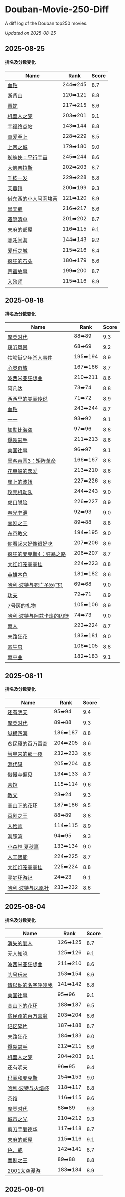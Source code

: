 # Douban-Movie-250-Diff

A diff log of the Douban top250 movies.

*Updated on 2025-08-25*

## 2025-08-25


#### 排名及分数变化

|     Name    |   Rank   |   Score  |
| ---------- | -------- | -------- |
| [血钻](https://movie.douban.com/subject/1428175) | 244➡️245 | 8.7 |
| [断背山](https://movie.douban.com/subject/1418834) | 120➡️121 | 8.8 |
| [青蛇](https://movie.douban.com/subject/1303394) | 217➡️215 | 8.6 |
| [机器人之梦](https://movie.douban.com/subject/35426925) | 203➡️201 | 9.1 |
| [幸福终点站](https://movie.douban.com/subject/1292274) | 143➡️144 | 8.8 |
| [真爱至上](https://movie.douban.com/subject/1292401) | 228➡️229 | 8.5 |
| [上帝之城](https://movie.douban.com/subject/1292208) | 179➡️180 | 9.0 |
| [蜘蛛侠：平行宇宙](https://movie.douban.com/subject/26374197) | 245➡️244 | 8.6 |
| [大佛普拉斯](https://movie.douban.com/subject/27059130) | 202➡️203 | 8.7 |
| [千钧一发](https://movie.douban.com/subject/1300117) | 229➡️228 | 8.8 |
| [芙蓉镇](https://movie.douban.com/subject/1297880) | 200➡️199 | 9.3 |
| [借东西的小人阿莉埃蒂](https://movie.douban.com/subject/4202302) | 121➡️120 | 8.9 |
| [黑天鹅](https://movie.douban.com/subject/1978709) | 216➡️217 | 8.6 |
| [遗愿清单](https://movie.douban.com/subject/1867345) | 201➡️202 | 8.7 |
| [未麻的部屋](https://movie.douban.com/subject/1395091) | 116➡️115 | 9.1 |
| [哪吒闹海](https://movie.douban.com/subject/1307315) | 144➡️143 | 9.2 |
| [爱乐之城](https://movie.douban.com/subject/25934014) | 215➡️216 | 8.4 |
| [疯狂的石头](https://movie.douban.com/subject/1862151) | 180➡️179 | 8.6 |
| [荒蛮故事](https://movie.douban.com/subject/24750126) | 199➡️200 | 8.7 |
| [入殓师](https://movie.douban.com/subject/2149806) | 115➡️116 | 8.9 |
## 2025-08-18


#### 排名及分数变化

|     Name    |   Rank   |   Score  |
| ---------- | -------- | -------- |
| [摩登时代](https://movie.douban.com/subject/1294371) | 88➡️89 | 9.3 |
| [窃听风暴](https://movie.douban.com/subject/1900841) | 68➡️69 | 9.2 |
| [牯岭街少年杀人事件](https://movie.douban.com/subject/1292329) | 195➡️194 | 8.9 |
| [心灵奇旅](https://movie.douban.com/subject/24733428) | 167➡️166 | 8.7 |
| [波西米亚狂想曲](https://movie.douban.com/subject/5300054) | 210➡️211 | 8.6 |
| [阿凡达](https://movie.douban.com/subject/1652587) | 73➡️74 | 8.8 |
| [西西里的美丽传说](https://movie.douban.com/subject/1292402) | 71➡️72 | 8.9 |
| [血钻](https://movie.douban.com/subject/1428175) | 243➡️244 | 8.7 |
| [一一](https://movie.douban.com/subject/1292434) | 93➡️92 | 9.1 |
| [加勒比海盗](https://movie.douban.com/subject/1298070) | 97➡️96 | 8.8 |
| [爆裂鼓手](https://movie.douban.com/subject/25773932) | 211➡️213 | 8.6 |
| [美国往事](https://movie.douban.com/subject/1292262) | 96➡️97 | 9.1 |
| [黑客帝国3：矩阵革命](https://movie.douban.com/subject/1302467) | 166➡️167 | 8.8 |
| [花束般的恋爱](https://movie.douban.com/subject/34874432) | 213➡️210 | 8.6 |
| [崖上的波妞](https://movie.douban.com/subject/1959877) | 227➡️226 | 8.6 |
| [攻壳机动队](https://movie.douban.com/subject/1291936) | 244➡️243 | 9.0 |
| [虎口脱险](https://movie.douban.com/subject/1296909) | 226➡️227 | 8.9 |
| [春光乍泄](https://movie.douban.com/subject/1292679) | 92➡️93 | 9.0 |
| [喜剧之王](https://movie.douban.com/subject/1302425) | 89➡️88 | 8.8 |
| [东京教父](https://movie.douban.com/subject/1310177) | 194➡️195 | 9.0 |
| [你看起来好像很好吃](https://movie.douban.com/subject/4848115) | 207➡️206 | 8.9 |
| [疯狂的麦克斯4：狂暴之路](https://movie.douban.com/subject/3592854) | 206➡️207 | 8.7 |
| [大红灯笼高高挂](https://movie.douban.com/subject/1293323) | 224➡️223 | 8.8 |
| [英雄本色](https://movie.douban.com/subject/1297574) | 181➡️182 | 8.6 |
| [哈利·波特与死亡圣器(下)](https://movie.douban.com/subject/3011235) | 69➡️68 | 9.0 |
| [功夫](https://movie.douban.com/subject/1291543) | 72➡️71 | 8.9 |
| [7号房的礼物](https://movie.douban.com/subject/10777687) | 105➡️106 | 8.9 |
| [哈利·波特与阿兹卡班的囚徒](https://movie.douban.com/subject/1291544) | 74➡️73 | 9.0 |
| [雨人](https://movie.douban.com/subject/1291870) | 223➡️224 | 8.7 |
| [末路狂花](https://movie.douban.com/subject/1291992) | 183➡️181 | 9.0 |
| [寄生虫](https://movie.douban.com/subject/27010768) | 106➡️105 | 8.8 |
| [雨中曲](https://movie.douban.com/subject/1293460) | 182➡️183 | 9.1 |
## 2025-08-11


#### 排名及分数变化

|     Name    |   Rank   |   Score  |
| ---------- | -------- | -------- |
| [还有明天](https://movie.douban.com/subject/36445098) | 95➡️94 | 9.4 |
| [摩登时代](https://movie.douban.com/subject/1294371) | 89➡️88 | 9.3 |
| [纵横四海](https://movie.douban.com/subject/1295409) | 186➡️187 | 8.8 |
| [贫民窟的百万富翁](https://movie.douban.com/subject/2209573) | 204➡️205 | 8.6 |
| [彗星来的那一夜](https://movie.douban.com/subject/25807345) | 232➡️233 | 8.6 |
| [源代码](https://movie.douban.com/subject/3075287) | 205➡️204 | 8.6 |
| [傲慢与偏见](https://movie.douban.com/subject/1418200) | 134➡️133 | 8.7 |
| [茶馆](https://movie.douban.com/subject/1461403) | 115➡️114 | 9.6 |
| [教父](https://movie.douban.com/subject/1291841) | 23➡️24 | 9.3 |
| [高山下的花环](https://movie.douban.com/subject/1422283) | 187➡️186 | 9.5 |
| [喜剧之王](https://movie.douban.com/subject/1302425) | 88➡️89 | 8.8 |
| [入殓师](https://movie.douban.com/subject/2149806) | 114➡️115 | 8.9 |
| [海豚湾](https://movie.douban.com/subject/3442220) | 94➡️95 | 9.3 |
| [小森林 夏秋篇](https://movie.douban.com/subject/25814705) | 133➡️134 | 9.0 |
| [人工智能](https://movie.douban.com/subject/1302827) | 224➡️225 | 8.7 |
| [大红灯笼高高挂](https://movie.douban.com/subject/1293323) | 225➡️224 | 8.8 |
| [寻梦环游记](https://movie.douban.com/subject/20495023) | 24➡️23 | 9.1 |
| [哈利·波特与凤凰社](https://movie.douban.com/subject/1457217) | 233➡️232 | 8.6 |
## 2025-08-04


#### 排名及分数变化

|     Name    |   Rank   |   Score  |
| ---------- | -------- | -------- |
| [消失的爱人](https://movie.douban.com/subject/21318488) | 126➡️125 | 8.7 |
| [无人知晓](https://movie.douban.com/subject/1292337) | 125➡️126 | 9.1 |
| [波西米亚狂想曲](https://movie.douban.com/subject/5300054) | 211➡️210 | 8.6 |
| [头号玩家](https://movie.douban.com/subject/4920389) | 153➡️154 | 8.6 |
| [请以你的名字呼唤我](https://movie.douban.com/subject/26799731) | 141➡️142 | 8.8 |
| [美国往事](https://movie.douban.com/subject/1292262) | 95➡️96 | 9.1 |
| [高山下的花环](https://movie.douban.com/subject/1422283) | 188➡️187 | 9.5 |
| [贫民窟的百万富翁](https://movie.douban.com/subject/2209573) | 203➡️204 | 8.6 |
| [记忆碎片](https://movie.douban.com/subject/1304447) | 187➡️188 | 8.7 |
| [末路狂花](https://movie.douban.com/subject/1291992) | 184➡️183 | 9.0 |
| [爆裂鼓手](https://movie.douban.com/subject/25773932) | 212➡️211 | 8.6 |
| [机器人之梦](https://movie.douban.com/subject/35426925) | 204➡️203 | 9.1 |
| [还有明天](https://movie.douban.com/subject/36445098) | 96➡️95 | 9.4 |
| [玛丽和麦克斯](https://movie.douban.com/subject/3072124) | 154➡️153 | 9.0 |
| [哈利·波特与火焰杯](https://movie.douban.com/subject/1309055) | 118➡️117 | 8.8 |
| [茶馆](https://movie.douban.com/subject/1461403) | 116➡️115 | 9.6 |
| [摩登时代](https://movie.douban.com/subject/1294371) | 88➡️89 | 9.3 |
| [城市之光](https://movie.douban.com/subject/1293908) | 210➡️212 | 9.3 |
| [剪刀手爱德华](https://movie.douban.com/subject/1292370) | 117➡️118 | 8.7 |
| [未麻的部屋](https://movie.douban.com/subject/1395091) | 115➡️116 | 9.1 |
| [色，戒](https://movie.douban.com/subject/1828115) | 142➡️141 | 8.7 |
| [喜剧之王](https://movie.douban.com/subject/1302425) | 89➡️88 | 8.8 |
| [2001太空漫游](https://movie.douban.com/subject/1292226) | 183➡️184 | 8.9 |
## 2025-08-01

